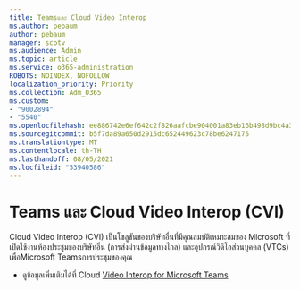 ```yaml
---
title: Teamsและ Cloud Video Interop
ms.author: pebaum
author: pebaum
manager: scotv
ms.audience: Admin
ms.topic: article
ms.service: o365-administration
ROBOTS: NOINDEX, NOFOLLOW
localization_priority: Priority
ms.collection: Adm_O365
ms.custom:
- "9002894"
- "5540"
ms.openlocfilehash: ee886742e6ef642c2f826aafcbe904001a83eb16b498d9bc4a39ae4297a3ccfb
ms.sourcegitcommit: b5f7da89a650d2915dc652449623c78be6247175
ms.translationtype: MT
ms.contentlocale: th-TH
ms.lasthandoff: 08/05/2021
ms.locfileid: "53940586"
---
```

# <a name="teams-and-cloud-video-interop-cvi"></a>Teams และ Cloud Video Interop (CVI)

Cloud Video Interop (CVI) เป็นโซลูชันของบริษัทอื่นที่มีคุณสมบัติเหมาะสมของ Microsoft ที่เปิดใช้งานห้องประชุมของบริษัทอื่น (การส่งผ่านข้อมูลทางไกล) และอุปกรณ์วิดีโอส่วนบุคคล (VTCs) เพื่อMicrosoft Teamsการประชุมของคุณ

- ดูข้อมูลเพิ่มเติมได้ที่ Cloud [Video Interop for Microsoft Teams](https://docs.microsoft.com/microsoftteams/cloud-video-interop)
